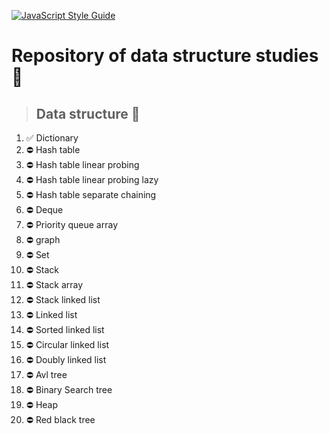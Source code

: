 [![JavaScript Style Guide](https://img.shields.io/badge/code_style-standard-brightgreen.svg)](https://standardjs.com)


# Repository of data structure studies 🚀

> ## Data structure 🎲

1. ✅  Dictionary
1. ⛔️  Hash table   
1. ⛔️  Hash table linear probing
1. ⛔️  Hash table linear probing lazy
1. ⛔️  Hash table separate chaining
1. ⛔️  Deque
1. ⛔️  Priority queue array
1. ⛔️  graph
1. ⛔️  Set
1. ⛔️  Stack
1. ⛔️  Stack array
1. ⛔️  Stack linked list
1. ⛔️  Linked list
1. ⛔️  Sorted linked list
1. ⛔️  Circular linked list
1. ⛔️  Doubly linked list
1. ⛔️  Avl tree
1. ⛔️  Binary Search tree
1. ⛔️  Heap
1. ⛔️  Red black tree
